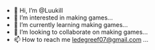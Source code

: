 - 👋 Hi, I’m @Luukill
- 👀 I’m interested in making games...
- 🌱 I’m currently learning making games...
- 💞️ I’m looking to collaborate on making games...
- 📫 How to reach me ledegreef07@gmail.com
...

<!---
Luukill/Luukill is a ✨ special ✨ repository because its `README.md` (this file) appears on your GitHub profile.
You can click the Preview link to take a look at your changes.
--->
